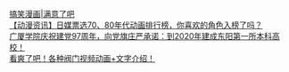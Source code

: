   
[搞笑漫画|满意了吧](http://www.dianyue.me/archives/124/xlf74nmgljg1pcj0/)  
[【动漫资讯】日媒票选70、80年代动画排行榜，你喜欢的角色入榜了吗？](http://www.dianyue.me/archives/800/dlm5n77an4d83iur/)  
[广厦学院庆祝建党97周年，向党旗庄严承诺：到2020年建成东阳第一所本科高校！](http://www.dianyue.me/archives/695/jl8n887mteh5qiwh/)  
[看爽了吧！各种阀门视频动画+文字介绍！](http://www.dianyue.me/archives/977/jl8n887mteh5qiwh/)